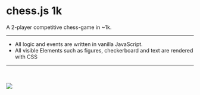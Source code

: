 # chess.js 1k

A 2-player competitive chess-game in ~1k.

___

- All logic and events are written in vanilla JavaScript.
- All visible Elements such as figures, checkerboard and text are rendered with CSS

___

<br><br>
<img src="http://s14.postimg.org/9wqugfow1/chess_js.gif" style="max-width:510px;">